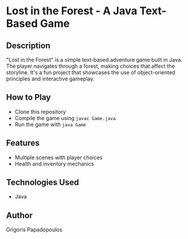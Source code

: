 # Lost in the Forest - A Java Text-Based Game

## Description
"Lost in the Forest" is a simple text-based adventure game built in Java. The player navigates through a forest, making choices that affect the storyline. It's a fun project that showcases the use of object-oriented principles and interactive gameplay.

## How to Play
- Clone this repository
- Compile the game using `javac Game.java`
- Run the game with `java Game`

## Features
- Multiple scenes with player choices
- Health and inventory mechanics

## Technologies Used
- Java

## Author
Grigoris Papadopoulos
